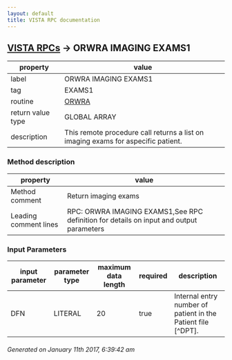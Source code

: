 ```yaml
---
layout: default
title: VISTA RPC documentation
---
```




## [VISTA RPCs](TableOfContent.md) &#8594; ORWRA IMAGING EXAMS1 

 property | value 
--- | --- 
 label | ORWRA IMAGING EXAMS1
 tag | EXAMS1
 routine | [ORWRA](http://code.osehra.org/dox/Routine_ORWRA_source.html)
 return value type | GLOBAL ARRAY
 description | This remote procedure call returns a list on imaging exams for aspecific patient.


### Method description

 property | value 
--- | --- 
 Method comment | Return imaging exams
 Leading comment lines | RPC: ORWRA IMAGING EXAMS1,See RPC definition for details on input and output parameters

### Input Parameters

| input parameter | parameter type | maximum data length | required | description | 
| --- | --- | --- | --- | --- | 
| DFN | LITERAL | 20 | true | Internal entry number of patient in the Patient file [^DPT]. | 




 ###### Generated on January 11th 2017, 6:39:42 am